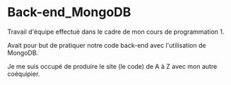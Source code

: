 # Back-end_MongoDB

Travail d'équipe effectué dans le cadre de mon cours de programmation 1.

Avait pour but de pratiquer notre code back-end avec l'utilisation de MongoDB.

Je me suis occupé de produire le site (le code) de A à Z avec mon autre coéquipier.
